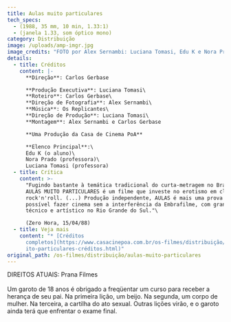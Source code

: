 ```yaml
---
title: Aulas muito particulares
tech_specs:
  - (1988, 35 mm, 10 min, 1.33:1)
  - (janela 1.33, som óptico mono)
category: Distribuição
image: /uploads/amp-imgr.jpg
image_credits: "FOTO por Alex Sernambi: Luciana Tomasi, Edu K e Nora Prado"
details:
  - title: Créditos
    content: |-
      **Direção**: Carlos Gerbase

      **Produção Executiva**: Luciana Tomasi\
      **Roteiro**: Carlos Gerbase\
      **Direção de Fotografia**: Alex Sernambi\
      **Música**: Os Replicantes\
      **Direção de Produção**: Luciana Tomasi\
      **Montagem**: Alex Sernambi e Carlos Gerbase

      **Uma Produção da Casa de Cinema PoA**

      **Elenco Principal**:\
      Edu K (o aluno)\
      Nora Prado (professora)\
      Luciana Tomasi (professora)
  - title: Crítica
    content: >-
      "Fugindo bastante à temática tradicional do curta-metragem no Brasil,
      AULAS MUITO PARTICULARES é um filme que investe no erotismo em clima de
      rock'n'roll. (...) Produção independente, AULAS é mais uma prova de que é
      possível fazer cinema sem a interferência da Embrafilme, com grande apuro
      técnico e artístico no Rio Grande do Sul."\

      (Zero Hora, 15/04/88)
  - title: Veja mais
    content: "* [Créditos
      completos](https://www.casacinepoa.com.br/os-filmes/distribuição/aulas-mu\
      ito-particulares-créditos.html)"
original_path: /os-filmes/distribuição/aulas-muito-particulares
---
```

D﻿IREITOS ATUAIS: Prana Filmes\
\
Um garoto de 18 anos é obrigado a freqüentar um curso para receber a herança de seu pai. Na primeira lição, um beijo. Na segunda, um corpo de mulher. Na terceira, a cartilha do ato sexual. Outras lições virão, e o garoto ainda terá que enfrentar o exame final.